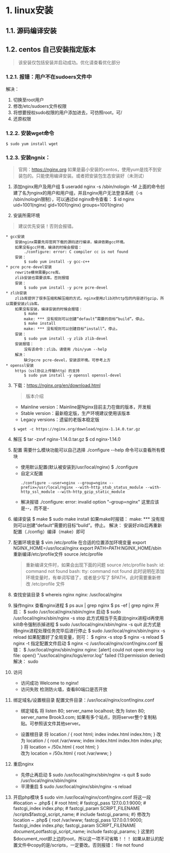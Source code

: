 # 1. linux安装
## 1.1. 源码编译安装
## 1.2. centos 自己安装指定版本
> 该安装仅包括安装并启动成功。优化请查看优化部分

### 1.2.1. 报错：用户不在sudoers文件中
解决：
1. 切换至root用户
2. 修改/etc/sudoers文件权限
3. 将想要授权sudo权限的用户添加进去，可仿照root，可/
4. 还原权限

### 1.2.2. 安装wget命令
    $ sudo yum install wget

### 1.2.3. 安装ngnix：
> 官网：https://nginx.org
> 如果是最小安装的centos，使用yum是找不到安装包的。只能使用编译安装。或者把安装包生态安装好（未测试）

1. 添加nginx用户及用户组
    $ useradd nginx -s /sbin/nologin -M
    上面的命令创建了名为nginx的用户和用户组，并且nginx用户无法登录系统（-s /sbin/nologin限制），可以通过id nginx命令查看：
    $ id nginx
    uid=1001(nginx) gid=1001(nginx) groups=1001(nginx)

2. 安装所需环境
> 建议优先安装！否则会报错。

    * gcc安装
        安装nginx需要先将官网下载的源码进行编译，编译依赖gcc环境。
        如果没有gcc环境，编译的时候会报错：
            ./configure: error: C compiler cc is not found
        安装：
            $ sudo yum install -y gcc-c++
    * pcre pcre-devel安装
        rewrite模块需要pcre库。
        zlib安装也需要该库。否则报错
		安装：
			$ sudo yum install -y pcre pcre-devel
    * zlib安装
        zlib库提供了很多压缩和解压缩的方式。nginx使用zlib对http包的内容进行gzip，所以需要安装zlib库。
        如果没有安装，编译安装的时候会报错：
            $ make
            make: *** 没有规则可以创建“default”需要的目标“build”。停止。
            $ make install
            make: *** 没有规则可以创建目标“install”。停止。
        安装：
            $ sudo yum install -y zlib zlib-devel
        安装报错：
            没有该命令：zlib。请使用 /bin/yum --help
        解决：
            缺少pcre pcre-devel，安装该环境。可参考上方
    * openssl安装
        https（ssl协议上传输http）的支持
            $ sudo yum install -y openssl openssl-devel
3. 下载：https://nginx.org/en/download.html
    > 版本介绍

    * Mainline version：Mainline是Nginx目前主力在做的版本，开发板
    * Stable version：最新稳定版，生产环境建议使用该版本
    * Legacy versions：遗留的老版本稳定版
    ```
    $ wget -c https://nginx.org/download/nginx-1.14.0.tar.gz
    ```
4. 解压
        $ tar -zxvf nginx-1.14.0.tar.gz
        $ cd nginx-1.14.0

5. 配置
	需要什么模块功能可以自己选择 ./configure --help 命令可以查看所有模块
    * 使用默认配置(默认被安装到/usr/local/nginx)
            $ ./configure
    * 自定义配置
		```
        ./configure --user=nginx --group=nginx --prefix=/usr/local/nginx --with-http_stub_status_module --with-http_ssl_module --with-http_gzip_static_module
		```
    * 解决报错
    ./configure: error: invalid option "–group=nginx"
        这里应该是--，而不是-
6. 编译安装
        $ make
        $ sudo make install
    如果make时报错：
        make: *** 没有规则可以创建“default”需要的目标“build”。停止。
    解决：
        安装好zlib后再重新配置（./config）编译（make）即可

7. 配置环境变量
		$ vim /etc/profile
	在合适的位置添加环境变量
		export NGINX_HOME=/usr/local/nginx
		export PATH=$PATH:$NGINX_HOME/sbin
	重新编译/etc/profile文件
		source /etc/profile
	> 重新编译文件时，如果会出现下面的问题
		source /etc/profile
		bash: id: command not found
		bash: tty: command not found
	此时说明在添加环境变量时，有单词写错了，或者是少写了 $PATH，此时需要重新修改 /etc/profile 文件
		
8. 查找安装目录
        $ whereis nginx
        nginx: /usr/local/nginx

9. 操作nginx
    查看nginx进程
        $ ps aux | grep nginx
		$ ps -ef | grep nginx
    开启：
        $ sudo /usr/local/nginx/sbin/nginx
            启动
        $ sudo /usr/local/nginx/sbin/nginx -s stop
            此方式相当于先查出nginx进程id再使用kill命令强制杀掉进程
        $ sudo /usr/local/nginx/sbin/nginx -s quit
            此方式是待nginx进程处理任务完毕后进行停止
        $ sudo /usr/local/nginx/sbin/nginx -s reload
		如果配置好了全局变量，则可：
		$ nginx -s stop
		$ nginx -s reload
		$ nginx -t
		指定配置文件启动
		$ nginx -c /usr/local/nginx/conf/nginx.conf
    报错：
        $ /usr/local/nginx/sbin/nginx
        nginx: [alert] could not open error log file: open() "/usr/local/nginx/logs/error.log" failed (13:permission denied)
    解决：
        sudo
10. 访问
    * 访问成功
            Welcome to nginx!
    * 访问失败
        检测防火墙，查看80端口是否开放

11. 绑定域名/设置根目录
    配置文件目录：/usr/local/nginx/conf/nginx.conf
    * 绑定域名
        将
            listen       80;
            server_name  localhost;
        改为
            listen       80;
            server_name  Brook3.com;
        如果有多个站点，则将server整个复制粘贴。可参照该文件其他server。

    * 设置根目录
        将
            location / {
                root   html;
                index  index.html index.htm;
            }
        改为
            location / {
                root    /var/www;
                index  index.html index.htm index.php;
            }
        将
            location = /50x.html {
                root   html;
            }  
        改为
            location = /50x.html {
                root   /var/www;
            }  

12. 重启nginx
    * 先停止再启动
            $ sudo /usr/local/nginx/sbin/nginx -s quit
            $ sudo /usr/local/nginx/sbin/nginx
    * 平滑重启
            $ sudo /usr/local/nginx/sbin/nginx -s reload

13. 开启php模块
        $ sudo vim /usr/local/nginx/conf/nginx.conf
    将这一段
        #location ~ \.php$ {
        #    root           html;
        #    fastcgi_pass   127.0.0.1:9000;
        #    fastcgi_index  index.php;
        #    fastcgi_param  SCRIPT_FILENAME  /scripts$fastcgi_script_name;
        #    include        fastcgi_params;
        #}
    修改为
        location ~ \.php$ {
            root           /var/www;
            fastcgi_pass   127.0.0.1:9000;
            fastcgi_index  index.php;
            fastcgi_param  SCRIPT_FILENAME $document_root$fastcgi_script_name;
            include        fastcgi_params;
        }
	这里的$document_root即上边的root，所以这一项不可省略！！！
	如果从默认的配置文件中copy的是/scripts，一定要改。否则报错：
		file not found
